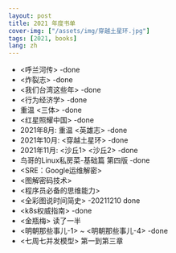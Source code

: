 ```yaml
---
layout: post
title: 2021 年度书单
cover-img: ["/assets/img/穿越土星环.jpg"]
tags: [2021, books]
lang: zh
---
```

- <呼兰河传> -done
- <炸裂志> -done
- <我们台湾这些年> -done
- <行为经济学> -done
- 重温 <三体> -done
- <红星照耀中国> -done
- 2021年8月: 重温 <英雄志> -done
- 2021年10月: <穿越土星环> -done
- 2021年11月: <沙丘1> <沙丘2> -done
- 鸟哥的Linux私房菜-基础篇 第四版 -done
- <SRE：Google运维解密>
- <图解密码技术>
- <程序员必备的思维能力>
- <全彩图说时间简史> -20211210 done
- <k8s权威指南> -done
- <金瓶梅> 读了一半
- <明朝那些事儿-1> ~ <明朝那些事儿-4> -done
- <七周七并发模型> 第一到第三章




